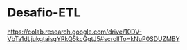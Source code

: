 # Desafio-ETL

https://colab.research.google.com/drive/10DV-VbTa1dLjukgtaisgYRkQ5kcGgtJ5#scrollTo=kNuP0SDUZMBY
